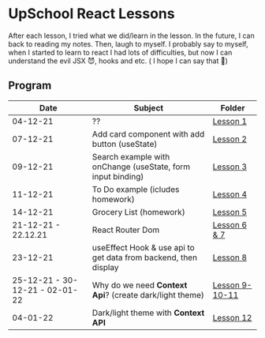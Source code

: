 # UpSchool React Lessons

After each lesson, I tried what we did/learn in the lesson. In the future, I can back to reading my notes. Then, laugh to myself. I probably say to myself, when I started to learn to react I had lots of difficulties, but now I can understand the evil JSX :smiling_imp:, hooks and etc. ( I hope I can say that 	:crossed_fingers:)

## Program

| Date      | Subject | Folder |
| ----------- | ----------- | ---------|
| 04-12-21      | ??       | [Lesson 1](04.12.21) |
| 07-12-21   | Add card component with add button (useState)  | [Lesson 2](07.12.21) |
| 09-12-21   | Search example with onChange (useState, form input binding)| [Lesson 3](09.12.21) |
| 11-12-21   | To Do example (icludes homework)        | [Lesson 4](11.12.21) |
| 14-12-21   | Grocery List (homework)       | [Lesson 5](14.12.21) |
| 21-12-21 - 22.12.21   | React Router Dom        | [Lesson 6 & 7](22.12.21) |
| 23-12-21      | useEffect Hook & use api to get data from backend, then display       | [Lesson 8](23.12.21) |
| 25-12-21 - 30-12-21 - 02-01-22| Why do we need **Context Api**? (create dark/light theme)|[Lesson 9-10-11](02.01.22)|
| 04-01-22      | Dark/light theme with **Context API**       | [Lesson 12](04.01.22) |